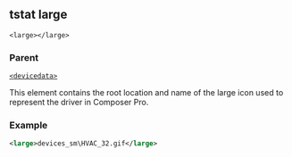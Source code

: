 ## tstat large

`<large></large>`


### Parent

[`<devicedata>`][1]


This element contains the root location and name of the large icon used to represent the driver in Composer Pro.


### Example

```xml
<large>devices_sm\HVAC_32.gif</large>
```





[1]:	https://snap-one.github.io/docs-driverworks-xml/#devicedata